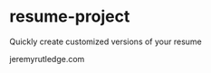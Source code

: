 resume-project
==============

Quickly create customized versions of your resume

jeremyrutledge.com
